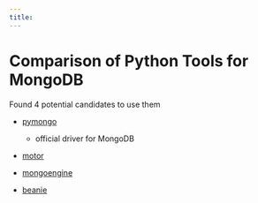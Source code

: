 ```yaml
---
title: 
---
```


# Comparison of Python Tools for MongoDB

Found 4 potential candidates to use them

<v-clicks depth=2>

* [pymongo](https://github.com/mongodb/mongo-python-driver)
  * official driver for MongoDB  
  
* [motor](https://github.com/mongodb/motor)
  
* [mongoengine](https://github.com/MongoEngine/mongoengine)
  
* [beanie](https://github.com/BeanieODM/beanie)

</v-clicks>
